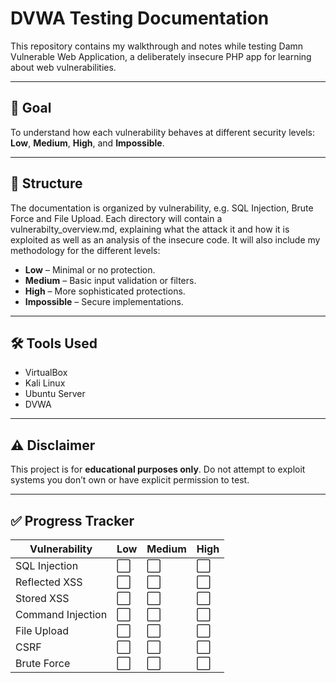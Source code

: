 # DVWA Testing Documentation

This repository contains my walkthrough and notes while testing Damn Vulnerable Web Application, a deliberately insecure PHP app for learning about web vulnerabilities.

---

## 🎯 Goal
To understand how each vulnerability behaves at different security levels: **Low**, **Medium**, **High**, and **Impossible**.

---

## 📂 Structure

The documentation is organized by vulnerability, e.g. SQL Injection, Brute Force and File Upload. Each directory will contain a vulnerabilty_overview.md, explaining what the attack it and how it is exploited as well as an analysis of the insecure code. It will also include my methodology for the different levels:

- **Low** – Minimal or no protection.
- **Medium** – Basic input validation or filters.
- **High** – More sophisticated protections.
- **Impossible** – Secure implementations.

---

## 🛠 Tools Used
- VirtualBox
- Kali Linux 
- Ubuntu Server 
- DVWA 

---

## ⚠️ Disclaimer

This project is for **educational purposes only**. Do not attempt to exploit systems you don’t own or have explicit permission to test.

--- 

## ✅ Progress Tracker

| Vulnerability     | Low | Medium | High |
|-------------------|-----|--------|------|
| SQL Injection     | ⬜  | ⬜     | ⬜   |
| Reflected XSS     | ⬜  | ⬜     | ⬜   |
| Stored XSS        | ⬜  | ⬜     | ⬜   |
| Command Injection | ⬜  | ⬜     | ⬜   |
| File Upload       | ⬜  | ⬜     | ⬜   |
| CSRF              | ⬜  | ⬜     | ⬜   |
| Brute Force       | ⬜  | ⬜     | ⬜   |
